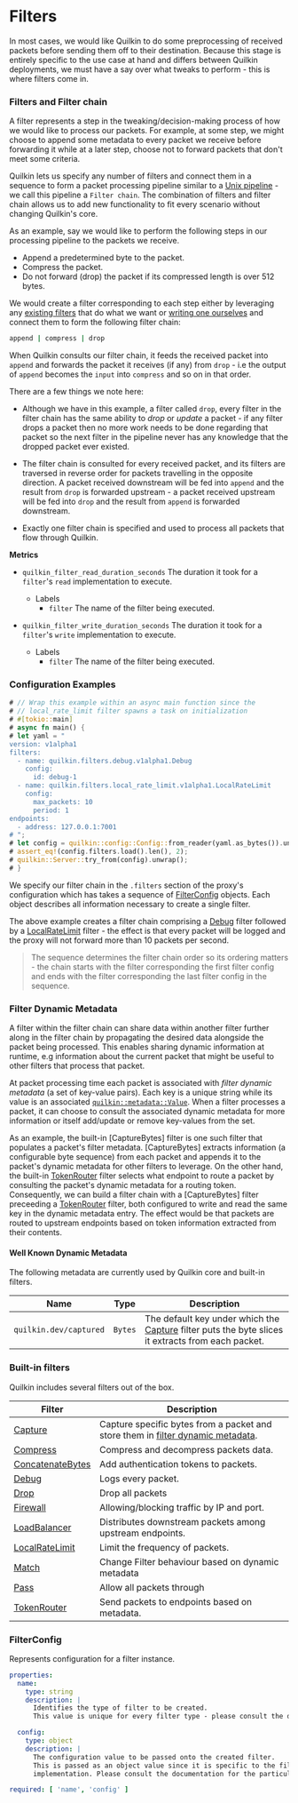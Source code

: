# Filters

In most cases, we would like Quilkin to do some preprocessing of received packets before sending them off to their destination. Because this stage is entirely specific to the use case at hand and differs between Quilkin deployments, we must have a say over what tweaks to perform - this is where filters come in.

### Filters and Filter chain
A filter represents a step in the tweaking/decision-making process of how we would like to process our packets. For example, at some step, we might choose to append some metadata to every packet we receive before forwarding it while at a later step, choose not to forward packets that don't meet some criteria.

Quilkin lets us specify any number of filters and connect them in a sequence to form a packet processing pipeline similar to a <a href="https://en.wikipedia.org/wiki/Pipeline_(Unix)" target="_blank">Unix pipeline</a> - we call this pipeline a `Filter chain`. The combination of filters and filter chain allows us to add new functionality to fit every scenario without changing Quilkin's core.

As an example, say we would like to perform the following steps in our processing pipeline to the packets we receive.

* Append a predetermined byte to the packet.
* Compress the packet.
* Do not forward (drop) the packet if its compressed length is over 512 bytes.

We would create a filter corresponding to each step either by leveraging any [existing filters](#built-in-filters)
that do what we want or [writing one ourselves](./filters/writing_custom_filters.md) and connect them to form the
following filter chain:

```bash
append | compress | drop
```

When Quilkin consults our filter chain, it feeds the received packet into `append` and forwards the packet it receives (if any) from `drop` - i.e the output of `append` becomes the `input` into `compress` and so on in that order.

There are a few things we note here:

* Although we have in this example, a filter called `drop`, every filter in the filter chain has the same ability to *drop* or *update* a packet - if any filter drops a packet then no more work needs to be done regarding that packet so the next filter in the pipeline never has any knowledge that the dropped packet ever existed.

* The filter chain is consulted for every received packet, and its filters are traversed in reverse order for packets travelling in the opposite direction.
  A packet received downstream will be fed into `append` and the result from `drop` is forwarded upstream - a packet received upstream will be fed into `drop` and the result from `append` is forwarded downstream.

* Exactly one filter chain is specified and used to process all packets that flow through Quilkin.

**Metrics**

* `quilkin_filter_read_duration_seconds` The duration it took for a `filter`'s
  `read` implementation to execute.
  * Labels
    * `filter` The name of the filter being executed.

* `quilkin_filter_write_duration_seconds` The duration it took for a `filter`'s
  `write` implementation to execute.
  * Labels
    * `filter` The name of the filter being executed.

### Configuration Examples ###

```rust
# // Wrap this example within an async main function since the
# // local_rate_limit filter spawns a task on initialization
# #[tokio::main]
# async fn main() {
# let yaml = "
version: v1alpha1
filters:
  - name: quilkin.filters.debug.v1alpha1.Debug
    config:
      id: debug-1
  - name: quilkin.filters.local_rate_limit.v1alpha1.LocalRateLimit
    config:
      max_packets: 10
      period: 1
endpoints:
  - address: 127.0.0.1:7001
# ";
# let config = quilkin::config::Config::from_reader(yaml.as_bytes()).unwrap();
# assert_eq!(config.filters.load().len(), 2);
# quilkin::Server::try_from(config).unwrap();
# }
```

We specify our filter chain in the `.filters` section of the proxy's configuration which has takes a sequence of [FilterConfig](#filter-config) objects. Each object describes all information necessary to create a single filter.

The above example creates a filter chain comprising a [Debug] filter followed by a [LocalRateLimit] filter - the effect is that every packet will be logged and the proxy will not forward more than 10 packets per second.

> The sequence determines the filter chain order so its ordering matters - the chain starts with the filter corresponding the first filter config and ends with the filter corresponding the last filter config in the sequence.

### Filter Dynamic Metadata

A filter within the filter chain can share data within another filter further along in the filter chain by propagating the desired data alongside the packet being processed.
This enables sharing dynamic information at runtime, e.g information about the current packet that might be useful to other filters that process that packet.

At packet processing time each packet is associated with _filter dynamic metadata_ (a set of key-value pairs). Each key is a unique string while its value is an associated [`quilkin::metadata::Value`].
When a filter processes a packet, it can choose to consult the associated dynamic metadata for more information or itself add/update or remove key-values from the set.

As an example, the built-in [CaptureBytes] filter is one such filter that populates a packet's filter metadata.
[CaptureBytes] extracts information (a configurable byte sequence) from each packet and appends it to the packet's dynamic metadata for other filters to leverage.
On the other hand, the built-in [TokenRouter] filter selects what endpoint to route a packet by consulting the packet's dynamic metadata for a routing token.
Consequently, we can build a filter chain with a [CaptureBytes] filter preceeding a [TokenRouter] filter, both configured to write and read the same key in the dynamic metadata entry. The effect would be that packets are routed to upstream endpoints based on token information extracted from their contents.

#### Well Known Dynamic Metadata

The following metadata are currently used by Quilkin core and built-in filters.

| Name | Type | Description |
|------|------|-------------|
| `quilkin.dev/captured` | `Bytes` | The default key under which the [Capture] filter puts the byte slices it extracts from each packet. |

### Built-in filters <a name="built-in-filters"></a>
Quilkin includes several filters out of the box.

| Filter                                             | Description                                                                                                 |
|----------------------------------------------------|-------------------------------------------------------------------------------------------------------------|
| [Capture]                                          | Capture specific bytes from a packet and store them in [filter dynamic metadata](#filter-dynamic-metadata). |
| [Compress](./filters/compress.md)                  | Compress and decompress packets data.                                                                       |
| [ConcatenateBytes](./filters/concatenate_bytes.md) | Add authentication tokens to packets.                                                                       |
| [Debug]                                            | Logs every packet.                                                                                          |
| [Drop](./filters/drop.md)                          | Drop all packets                                                                                            |
| [Firewall](./filters/firewall.md)                  | Allowing/blocking traffic by IP and port.                                                                   |
| [LoadBalancer](./filters/load_balancer.md)         | Distributes downstream packets among upstream endpoints.                                                    |
| [LocalRateLimit]                                   | Limit the frequency of packets.                                                                             |
| [Match](./filters/match.md)                        | Change Filter behaviour based on dynamic metadata                                                           |
| [Pass](./filters/pass.md)                          | Allow all packets through                                                                                   |
| [TokenRouter]                                      | Send packets to endpoints based on metadata.                                                                |

### FilterConfig <a name="filter-config"></a>
Represents configuration for a filter instance.

```yaml
properties:
  name:
    type: string
    description: |
      Identifies the type of filter to be created.
      This value is unique for every filter type - please consult the documentation for the particular filter for this value.

  config:
    type: object
    description: |
      The configuration value to be passed onto the created filter.
      This is passed as an object value since it is specific to the filter's type and is validated by the filter
      implementation. Please consult the documentation for the particular filter for its schema.

required: [ 'name', 'config' ]
```

[Capture]: ./filters/capture.md
[TokenRouter]: ./filters/token_router.md
[Debug]: ./filters/debug.md
[LocalRateLimit]: ./filters/local_rate_limit.md
[`quilkin::metadata::Value`]: ../api/quilkin/metadata/enum.Value.html
